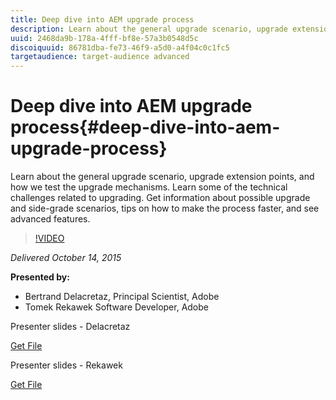 ```yaml
---
title: Deep dive into AEM upgrade process
description: Learn about the general upgrade scenario, upgrade extension points, and how we test the upgrade mechanisms. Learn some of the technical challenges related to upgrading. Get information about possible upgrade and side-grade scenarios, tips on how to make the process faster, and see advanced features.
uuid: 2468da9b-178a-4fff-bf8e-57a3b0548d5c
discoiquuid: 86781dba-fe73-46f9-a5d0-a4f04c0c1fc5
targetaudience: target-audience advanced
---
```

# Deep dive into AEM upgrade process{#deep-dive-into-aem-upgrade-process}

Learn about the general upgrade scenario, upgrade extension points, and how we test the upgrade mechanisms. Learn some of the technical challenges related to upgrading. Get information about possible upgrade and side-grade scenarios, tips on how to make the process faster, and see advanced features.

>[!VIDEO](https://video.tv.adobe.com/v/19376/?quality=9)

*Delivered October 14, 2015*

**Presented by:**

* Bertrand Delacretaz, Principal Scientist, Adobe
* Tomek Rekawek Software Developer, Adobe

Presenter slides - Delacretaz

[Get File](assets/aemgems-upgrades-2015-bdelacretaz.pdf)

Presenter slides - Rekawek

[Get File](assets/aemgems-upgrades-2015-trekaewk.pdf)
<!--
[Get back to the Overview](https://helpx.adobe.com/experience-manager/kt/eseminars/gems/aem-index.html)
-->
